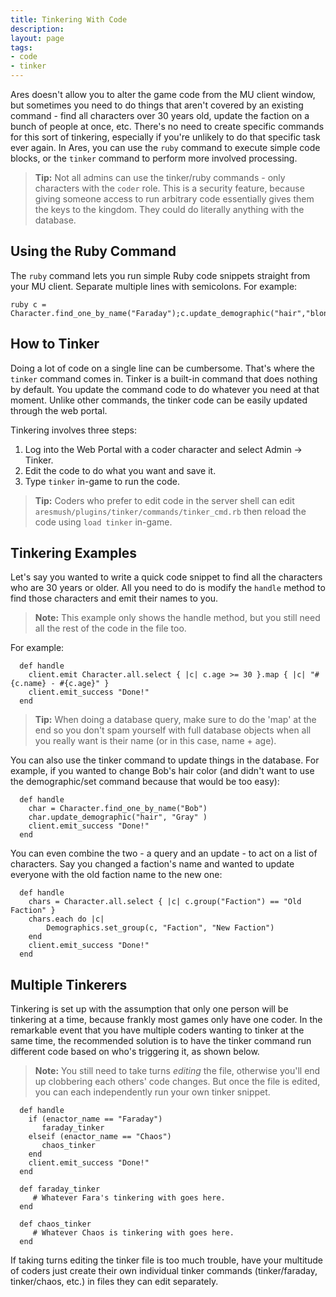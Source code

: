 ```yaml
---
title: Tinkering With Code
description:
layout: page
tags: 
- code
- tinker
---
```


Ares doesn't allow you to alter the game code from the MU client window, but sometimes you need to do things that aren't covered by an existing command - find all characters over 30 years old, update the faction on a bunch of people at once, etc.  There's no need to create specific commands for this sort of tinkering, especially if you're unlikely to do that specific task ever again.  In Ares, you can use the `ruby` command to execute simple code blocks, or the `tinker` command to perform more involved processing.

> <i class="fa fa-info-circle"></i> **Tip:** Not all admins can use the tinker/ruby commands - only characters with the `coder` role.  This is a security feature, because giving someone access to run arbitrary code essentially gives them the keys to the kingdom.  They could do literally anything with the database.

## Using the Ruby Command

The `ruby` command lets you run simple Ruby code snippets straight from your MU client.  Separate multiple lines with semicolons.  For example:

    ruby c = Character.find_one_by_name("Faraday");c.update_demographic("hair","blonde") 

## How to Tinker

Doing a lot of code on a single line can be cumbersome.  That's where the `tinker` command comes in.  Tinker is a built-in command that does nothing by default.  You update the command code to do whatever you need at that moment.  Unlike other commands, the tinker code can be easily updated through the web portal.

Tinkering involves three steps:

1. Log into the Web Portal with a coder character and select Admin -> Tinker.  
2. Edit the code to do what you want and save it.
3. Type `tinker` in-game to run the code.

> <i class="fa fa-info-circle"></i> **Tip:** Coders who prefer to edit code in the server shell can edit `aresmush/plugins/tinker/commands/tinker_cmd.rb` then reload the code using `load tinker` in-game.

## Tinkering Examples

Let's say you wanted to write a quick code snippet to find all the characters who are 30 years or older.  All you need to do is modify the `handle` method to find those characters and emit their names to you.  

> <i class="fa fa-exclamation-triangle"></i> **Note:** This example only shows the handle method, but you still need all the rest of the code in the file too.

For example:

      def handle
        client.emit Character.all.select { |c| c.age >= 30 }.map { |c| "#{c.name} - #{c.age}" }
        client.emit_success "Done!"
      end

> <i class="fa fa-info-circle"></i> **Tip:** When doing a database query, make sure to do the 'map' at the end so you don't spam yourself with full database objects when all you really want is their name (or in this case, name + age).

You can also use the tinker command to update things in the database.  For example, if you wanted to change Bob's hair color (and didn't want to use the demographic/set command because that would be too easy):

      def handle
        char = Character.find_one_by_name("Bob")
        char.update_demographic("hair", "Gray" )
        client.emit_success "Done!"
      end

You can even combine the two - a query and an update - to act on a list of characters.  Say you changed a faction's name and wanted to update everyone with the old faction name to the new one:

      def handle
        chars = Character.all.select { |c| c.group("Faction") == "Old Faction" }
        chars.each do |c|
            Demographics.set_group(c, "Faction", "New Faction")
        end
        client.emit_success "Done!"
      end


## Multiple Tinkerers

Tinkering is set up with the assumption that only one person will be tinkering at a time, because frankly most games only have one coder.   In the remarkable event that you have multiple coders wanting to tinker at the same time, the recommended solution is to have the tinker command run different code based on who's triggering it, as shown below.

> <i class="fa fa-exclamation-triangle"></i> **Note:** You still need to take turns _editing_ the file, otherwise you'll end up clobbering each others' code changes.  But once the file is edited, you can each independently run your own tinker snippet.

      def handle
        if (enactor_name == "Faraday")
           faraday_tinker
        elseif (enactor_name == "Chaos")
           chaos_tinker
        end
        client.emit_success "Done!"
      end
      
      def faraday_tinker
         # Whatever Fara's tinkering with goes here.
      end
      
      def chaos_tinker
         # Whatever Chaos is tinkering with goes here.
      end

If taking turns editing the tinker file is too much trouble, have your multitude of coders just create their own individual tinker commands (tinker/faraday, tinker/chaos, etc.) in files they can edit separately.